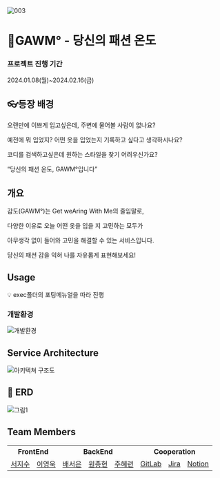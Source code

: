 ![003](https://github.com/object1997428/GAWM/assets/71408968/ac11703a-39df-4fb5-b20a-35f3633ec415)
# 🥭GAWM° - 당신의 패션 온도


### 프로젝트 진행 기간

2024.01.08(월)~2024.02.16(금)

## 👓등장 배경


오랜만에 이쁘게 입고싶은데, 주변에 물어볼 사람이 없나요?

예전에 뭐 입었지? 어떤 옷을 입었는지 기록하고 싶다고 생각하시나요?

코디를 검색하고싶은데 원하는 스타일을 찾기 어려우신가요?

“당신의 패션 온도, GAWM°입니다”

## 개요


감도(GAWM°)는 Get weAring With Me의 줄임말로,

다양한 이유로 오늘 어떤 옷을 입을 지 고민하는 모두가

아무생각 없이 들어와 고민을 해결할 수 있는 서비스입니다.

당신의 패션 감을 익혀 나를 자유롭게 표현해보세요!

## Usage


<aside>
💡 exec폴더의 포팅메뉴얼을 따라 진행

</aside>

### 개발환경

![개발환경](https://github.com/object1997428/GAWM/assets/71408968/e2fdb7ab-0d78-4be2-bdb2-589ebc31c4c0)

## Service Architecture


![아키텍쳐 구조도](https://github.com/object1997428/GAWM/assets/71408968/2796d0bc-38cc-435f-b745-1511f3eb2e88)

## **💬 ERD**


![그림1](https://github.com/seon-dev/admin-api-server/assets/152829201/9b3884d3-037e-43cd-b565-b1a18db69514)


## Team Members

<table>
<tr>
<th colspan="2">FrontEnd</th>
<th colspan="3">BackEnd</th>
<th colspan="3">Cooperation</th>
</tr>
<tr align = "center">
<td>
<a href=""/>서지수</a>
</td>
<td>
<a href=""/>이영욱</a>
</td>
<td>
<a href="https://github.com/seoeunbae"/>배서은</a>
</td>

<td>
<a href="https://github.com/www-jong"/>원종현</a>
</td>

<td>
<a href="https://github.com/object1997428"/>주혜련</a>
</td>
<td><a href="https://lab.ssafy.com/s10-webmobile1-sub2/S10P12E203"/>GitLab</a></td>

<td><a href="https://ssafy.atlassian.net/projects/S10P12E203"/>Jira</a></td>

<td><a href="https://unruly-nigella-3d3.notion.site/SSAFY-10-E203-35f9c90629564333a1af2f509156a3b8?pvs=74"/>Notion</a></td>
